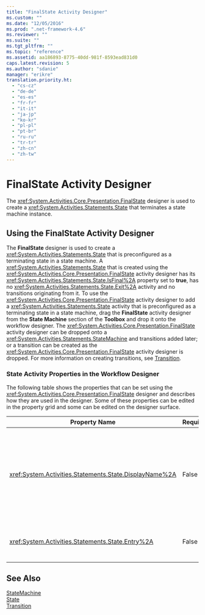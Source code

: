 ```yaml
---
title: "FinalState Activity Designer"
ms.custom: ""
ms.date: "12/05/2016"
ms.prod: ".net-framework-4.6"
ms.reviewer: ""
ms.suite: ""
ms.tgt_pltfrm: ""
ms.topic: "reference"
ms.assetid: aa186893-8775-40dd-981f-8593ead831d0
caps.latest.revision: 5
ms.author: "sdanie"
manager: "erikre"
translation.priority.ht: 
  - "cs-cz"
  - "de-de"
  - "es-es"
  - "fr-fr"
  - "it-it"
  - "ja-jp"
  - "ko-kr"
  - "pl-pl"
  - "pt-br"
  - "ru-ru"
  - "tr-tr"
  - "zh-cn"
  - "zh-tw"
---
```

# FinalState Activity Designer
The <xref:System.Activities.Core.Presentation.FinalState> designer is used to create a <xref:System.Activities.Statements.State> that terminates a state machine instance.  
  
## Using the FinalState Activity Designer  
 The **FinalState** designer is used to create a <xref:System.Activities.Statements.State> that is preconfigured as a terminating state in a state machine. A <xref:System.Activities.Statements.State> that is created using the <xref:System.Activities.Core.Presentation.FinalState> activity designer has its <xref:System.Activities.Statements.State.IsFinal%2A> property set to **true**, has no <xref:System.Activities.Statements.State.Exit%2A> activity and no transitions originating from it. To use the <xref:System.Activities.Core.Presentation.FinalState> activity designer to add a <xref:System.Activities.Statements.State> activity that is preconfigured as a terminating state in a state machine, drag the **FinalState** activity designer from the **State Machine** section of the **Toolbox** and drop it onto the workflow designer. The <xref:System.Activities.Core.Presentation.FinalState> activity designer can be dropped onto a <xref:System.Activities.Statements.StateMachine> and transitions added later; or a transition can be created as the <xref:System.Activities.Core.Presentation.FinalState> activity designer is dropped. For more information on creating transitions, see [Transition](../workflow-designer/transition-activity-designer.md).  
  
### State Activity Properties in the Workflow Designer  
 The following table shows the properties that can be set using the <xref:System.Activities.Core.Presentation.FinalState> designer and describes how they are used in the designer. Some of these properties can be edited in the property grid and some can be edited on the designer surface.  
  
|Property Name|Required|Usage|  
|-------------------|--------------|-----------|  
|<xref:System.Activities.Statements.State.DisplayName%2A>|False|Specifies the friendly name of the <xref:System.Activities.Statements.State> activity designer in the header. The default value is **State**. The value can be edited in the property grid or directly on the header of the activity designer. The <xref:System.Activities.Statements.State.DisplayName%2A> is used in the breadcrumb navigation that is displayed at the top of the workflow designer.<br /><br /> Although the <xref:System.Activities.Statements.State.DisplayName%2A> is not strictly required, it is a best practice to use one.|  
|<xref:System.Activities.Statements.State.Entry%2A>|False|Specifies the action that occurs when this state is transitioned to. This value can be set by dragging an activity from the **Toolbox** and dropping it onto the <xref:System.Activities.Statements.State.Entry%2A> section of the state.|  
  
## See Also  
 [StateMachine](../workflow-designer/statemachine-activity-designer.md)   
 [State](../workflow-designer/state-activity-designer.md)   
 [Transition](../workflow-designer/transition-activity-designer.md)